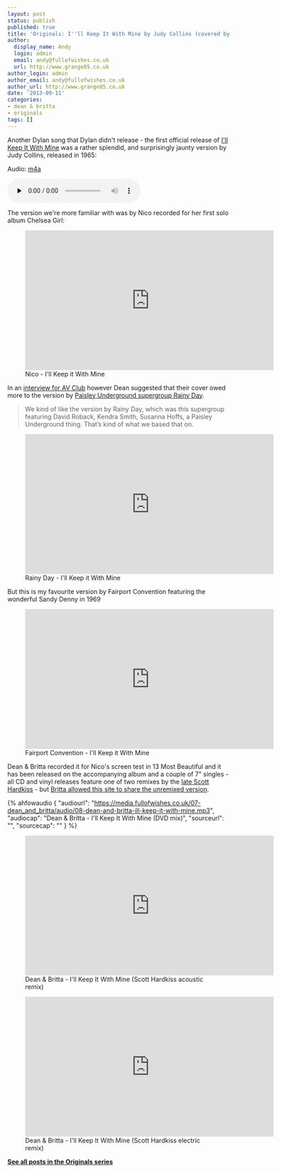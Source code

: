 ```yaml
---
layout: post
status: publish
published: true
title: 'Originals: I''ll Keep It With Mine by Judy Collins (covered by Dean & Britta)'
author:
  display_name: Andy
  login: admin
  email: andy@fullofwishes.co.uk
  url: http://www.grange85.co.uk
author_login: admin
author_email: andy@fullofwishes.co.uk
author_url: http://www.grange85.co.uk
date: '2013-09-11'
categories:
- dean & britta
- originals
tags: []
---
```

<p>Another Dylan song that Dylan didn't release - the first official release of <a href="http://en.wikipedia.org/wiki/I%27ll_Keep_It_with_Mine">I'll Keep It With Mine</a> was a rather splendid, and surprisingly jaunty version by Judy Collins, released in 1965:</p>

<div class="well"><p class="audio">Audio: <a href="https://media.fullofwishes.co.uk/00-misc/audio/5-09_Judy-Collins_I-ll-Keep-It-With-Mine.m4a">m4a</a></p><audio controls="controls" preload="none" src="https://media.fullofwishes.co.uk/00-misc/audio/5-09_Judy-Collins_I-ll-Keep-It-With-Mine.m4a"></audio></div>

<p>The version we're more familiar with was by Nico recorded for her first solo album Chelsea Girl:<br />
</p>
<figure class="caption aligncenter"><iframe width="560" height="315" src="https://www.youtube-nocookie.com/embed/_twArsZnZvs" frameborder="0" allowfullscreen></iframe><figcaption class="caption-text">Nico - I'll Keep it With Mine</figcaption></figure>

<p>In an <a href="http://www.avclub.com/articles/dean-wareham,43887/">interview for AV Club</a> however Dean suggested that their cover owed more to the version by <a href="http://en.wikipedia.org/wiki/Rainy_Day_%28band%29">Paisley Underground supergroup Rainy Day</a>.</p>

<blockquote>We kind of like the version by Rainy Day, which was this supergroup featuring David Roback, Kendra Smith, Susanna Hoffs, a Paisley Underground thing. That’s kind of what we based that on.</blockquote>

<figure class="caption aligncenter"><iframe width="560" height="315" src="https://www.youtube-nocookie.com/embed/G5ZehtWDRUE" frameborder="0" allowfullscreen></iframe><figcaption class="caption-text">Rainy Day - I'll Keep it With Mine</figcaption></figure>

<p>But this is my favourite version by Fairport Convention featuring the wonderful Sandy Denny in 1969<br />
</p>
<figure class="caption aligncenter"><iframe width="560" height="315" src="https://www.youtube-nocookie.com/embed/CUtFXmS9FmA" frameborder="0" allowfullscreen></iframe><figcaption class="caption-text">Fairport Convention - I'll Keep it With Mine</figcaption></figure>

<p>Dean & Britta recorded it for Nico's screen test in 13 Most Beautiful and it has been released on the accompanying album and a couple of 7" singles - all CD and vinyl releases feature one of two remixes by the <a href="http://www.nbcbayarea.com/blogs/the-city/Scott-Hardkiss-Remember-His-Music-201340731.html">late Scott Hardkiss</a> - but <a href="/2010/10/02/13-most-beautiful-the-missing-mixes/">Britta allowed this site to share the unremixed version</a>.</p>

 {% ahfowaudio {
  "audiourl": "https://media.fullofwishes.co.uk/07-dean_and_britta/audio/08-dean-and-britta-ill-keep-it-with-mine.mp3",
  "audiocap": "Dean & Britta - I'll Keep It With Mine (DVD mix)",
  "sourceurl": "",
  "sourcecap": ""
  } %}

<figure class="caption aligncenter"><iframe width="560" height="315" src="https://www.youtube-nocookie.com/embed/RTsAB3PAE5Q" frameborder="0" allowfullscreen></iframe><figcaption class="caption-text">Dean & Britta - I'll Keep It With Mine (Scott Hardkiss acoustic remix)</figcaption></figure>

<figure class="caption aligncenter"><iframe width="560" height="315" src="https://www.youtube-nocookie.com/embed/9Fh4iww0new" frameborder="0" allowfullscreen></iframe><figcaption class="caption-text">Dean & Britta - I'll Keep It With Mine (Scott Hardkiss electric remix)</figcaption></figure>

<p><strong><a href="/category/originals/" title="List: Originals">See all posts in the Originals series</a></strong></p>
